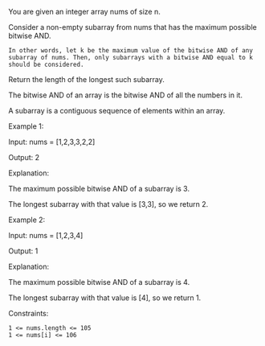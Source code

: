



You are given an integer array nums of size n.

Consider a non-empty subarray from nums that has the maximum possible bitwise AND.

    In other words, let k be the maximum value of the bitwise AND of any subarray of nums. Then, only subarrays with a bitwise AND equal to k should be considered.

Return the length of the longest such subarray.

The bitwise AND of an array is the bitwise AND of all the numbers in it.

A subarray is a contiguous sequence of elements within an array.

 

Example 1:

Input: nums = [1,2,3,3,2,2]

Output: 2

Explanation:

The maximum possible bitwise AND of a subarray is 3.

The longest subarray with that value is [3,3], so we return 2.

Example 2:

Input: nums = [1,2,3,4]

Output: 1

Explanation:

The maximum possible bitwise AND of a subarray is 4.

The longest subarray with that value is [4], so we return 1.

 

Constraints:

    1 <= nums.length <= 105
    1 <= nums[i] <= 106

